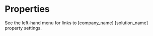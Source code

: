 # Properties

See the left-hand menu for links to [company_name] [solution_name] property settings.

